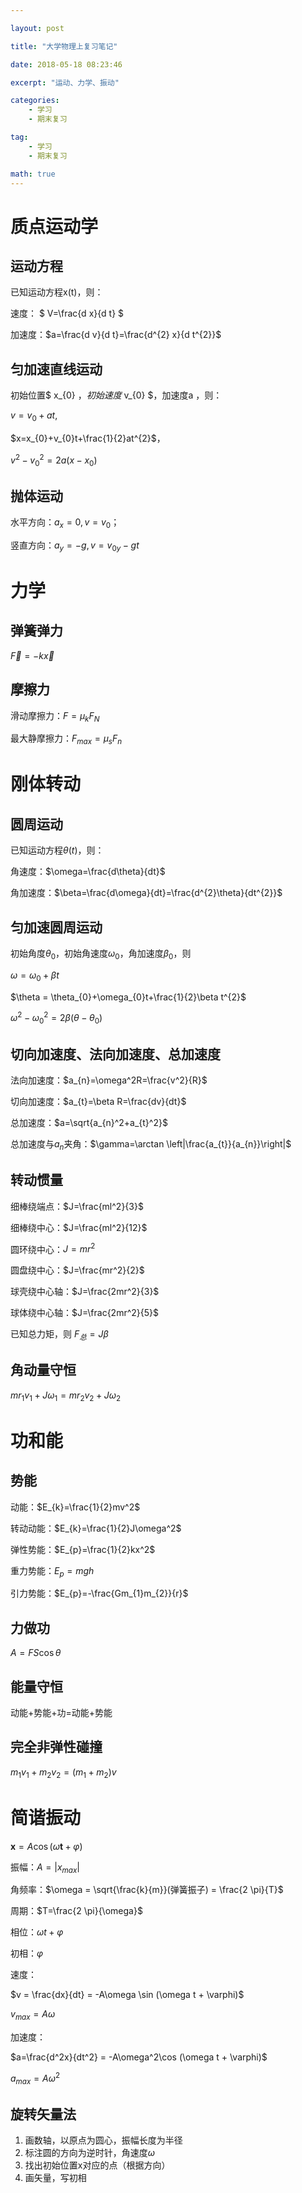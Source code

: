 ```yaml
---

layout: post

title: "大学物理上复习笔记"

date: 2018-05-18 08:23:46

excerpt: "运动、力学、振动"

categories: 
	- 学习
	- 期末复习

tag: 
	- 学习
	- 期末复习

math: true
---
```








# 质点运动学

## 运动方程

已知运动方程x(t)，则：

速度： $ V=\frac{d x}{d t} $

加速度：$a=\frac{d v}{d t}=\frac{d^{2} x}{d t^{2}}$

## 匀加速直线运动

初始位置$ x_{0} $，初始速度$ v_{0} $，加速度a ，则：

$v=v_{0}+at$,

$x=x_{0}+v_{0}t+\frac{1}{2}at^{2}$，

$v^{2}-v_{0}^{2}=2a(x-x_{0})$

## 抛体运动

水平方向：$a_{x}=0,v=v_{0}$；

竖直方向：$a_{y}=-g,v=v_{0y}-gt$

# 力学

## 弹簧弹力

$\vec{F}=-k \vec{x}$

## 摩擦力

滑动摩擦力：$F=\mu_{k} F_{N}$

最大静摩擦力：$F_{max}=\mu_{s}F_{n}$

# 刚体转动

## 圆周运动

已知运动方程$\theta(t)$，则：

角速度：$\omega=\frac{d\theta}{dt}$

角加速度：$\beta=\frac{d\omega}{dt}=\frac{d^{2}\theta}{dt^{2}}$

## 匀加速圆周运动

初始角度$\theta_{0}$，初始角速度$\omega_{0}$，角加速度$\beta_{0}$，则

$\omega=\omega_{0}+\beta t$

$\theta = \theta_{0}+\omega_{0}t+\frac{1}{2}\beta t^{2}$

$\omega^2-\omega_{0}^2=2\beta(\theta-\theta_{0})$

## 切向加速度、法向加速度、总加速度

法向加速度：$a_{n}=\omega^2R=\frac{v^2}{R}$

切向加速度：$a_{t}=\beta R=\frac{dv}{dt}$

总加速度：$a=\sqrt{a_{n}^2+a_{t}^2}$

总加速度与$a_{n}$夹角：$\gamma=\arctan \left|\frac{a_{t}}{a_{n}}\right|$

## 转动惯量

细棒绕端点：$J=\frac{ml^2}{3}$

细棒绕中心：$J=\frac{ml^2}{12}$

圆环绕中心：$J=mr^2$

圆盘绕中心：$J=\frac{mr^2}{2}$

球壳绕中心轴：$J=\frac{2mr^2}{3}$

球体绕中心轴：$J=\frac{2mr^2}{5}$



已知总力矩，则 $F_{总}=J\beta$

## 角动量守恒

$mr_{1}v_{1}+J\omega_{1}=mr_{2}v_{2}+J\omega_{2}$

# 功和能

## 势能

动能：$E_{k}=\frac{1}{2}mv^2$

转动动能：$E_{k}=\frac{1}{2}J\omega^2$

弹性势能：$E_{p}=\frac{1}{2}kx^2$

重力势能：$E_{p}=mgh$

引力势能：$E_{p}=-\frac{Gm_{1}m_{2}}{r}$

## 力做功

$A=FS\cos \theta$

## 能量守恒

动能+势能+功=动能+势能

## 完全非弹性碰撞

$m_{1}v_{1}+m_{2}v_{2} = (m_{1}+m_{2})v$

# 简谐振动

$\boldsymbol{x}=A \cos (\omega \boldsymbol{t}+\varphi)$

振幅：$A=\left| x_{max} \right|$

角频率：$\omega = \sqrt{\frac{k}{m}}(弹簧振子) = \frac{2 \pi}{T}$

周期：$T=\frac{2 \pi}{\omega}$

相位：$\omega t + \varphi$

初相：$\varphi$

速度：

$v = \frac{dx}{dt} = -A\omega \sin (\omega t + \varphi)$

 $v_{max}=A\omega$

加速度：

$a=\frac{d^2x}{dt^2} = -A\omega^2\cos (\omega t + \varphi)$

$a_{max} = A\omega ^ 2$

## 旋转矢量法

1. 画数轴，以原点为圆心，振幅长度为半径
2. 标注圆的方向为逆时针，角速度$\omega$
3. 找出初始位置x对应的点（根据方向）
4. 画矢量，写初相



